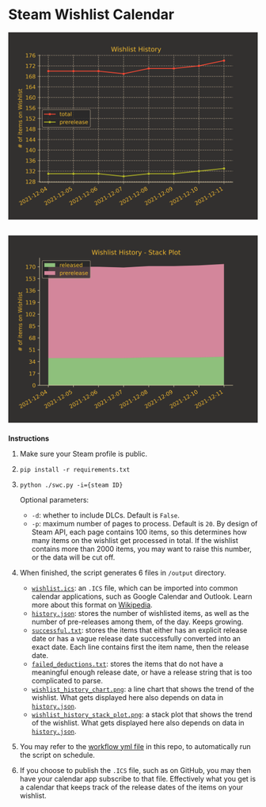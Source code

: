 # Steam Wishlist Calendar
![Wishlist History](/output/wishlist_history_chart.png?raw=true "Wishlist History")
 
![Wishlist History Stack Plot](/output/wishlist_history_stack_plot.png?raw=true "Wishlist History Stack Plot")
---
**Instructions**
1. Make sure your Steam profile is public.
2. `pip install -r requirements.txt`
3.  `python ./swc.py -i={steam ID}`
    
    Optional parameters:
    * `-d`: whether to include DLCs. Default is `False`.
    * `-p`: maximum number of pages to process. Default is `20`. By design of Steam API, each page contains 100 items, so this determines how many items on the wishlist get processed in total. If the wishlist contains more than 2000 items, you may want to raise this number, or the data will be cut off.
4. When finished, the script generates 6 files in `/output` directory.
    * [`wishlist.ics`](/output/wishlist.ics): an `.ICS` file, which can be imported into common calendar applications, such as Google Calendar and Outlook. Learn more about this format on [Wikipedia](https://en.wikipedia.org/wiki/ICalendar).
    * [`history.json`](/output/history.json): stores the number of wishlisted items, as well as the number of pre-releases among them, of the day. Keeps growing.
    * [`successful.txt`](/output/successful.txt): stores the items that either has an explicit release date or has a vague release date successfully converted into an exact date. Each line contains first the item name, then the release date.
    * [`failed_deductions.txt`](/output/failed_deductions.txt): stores the items that do not have a meaningful enough release date, or have a release string that is too complicated to parse.
    * [`wishlist_history_chart.png`](/output/wishlist_history_chart.png): a line chart that shows the trend of the wishlist. What gets displayed here also depends on data in [`history.json`](/output/history.json).
    * [`wishlist_history_stack_plot.png`](/output/wishlist_history_chart.png): a stack plot that shows the trend of the wishlist. What gets displayed here also depends on data in [`history.json`](/output/history.json).
5. You may refer to the [workflow yml file](/.github/workflows/analyze-wishlist.yml) in this repo, to automatically run the script on schedule.
6. If you choose to publish the `.ICS` file, such as on GitHub, you may then have your calendar app subscribe to that file. Effectively what you get is a calendar that keeps track of the release dates of the items on your wishlist.